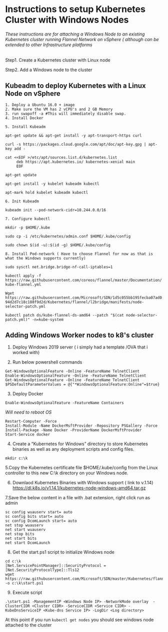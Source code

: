 # Instructions to setup Kubernetes Cluster with Windows Nodes

###### These instructions are for attaching a Windows Node to an existing Kubernetes cluster running Flannel Network on vSphere ( although can be extended to other Infrastructure platforms

Step1. Create a Kubernetes cluster with Linux node

Step2. Add a Windows node to the cluster

## Kubeadm to deploy Kubernetes with a Linux Node on vSphere

	1. Deploy a Ubuntu 16.0 + image
	2. Make sure the VM has 2 vCPU's and 2 GB Memory
	3. run swapoff -a #This will immediately disable swap.
	4. Install Docker
		
	5. Install Kubeadm
	
  ```apt-get update && apt-get install -y apt-transport-https curl```
  
   ```curl -s https://packages.cloud.google.com/apt/doc/apt-key.gpg | apt-key add - ```
   
   
   ```
   cat <<EOF >/etc/apt/sources.list.d/kubernetes.list
        deb https://apt.kubernetes.io/ kubernetes-xenial main
        EOF
   ```
        
```apt-get update```

```apt-get install -y kubelet kubeadm kubectl```

```apt-mark hold kubelet kubeadm kubectl```

	6. Init Kubeadm
	
```kubeadm init --pod-network-cidr=10.244.0.0/16```

		
	7. Configure kubectl
	
```mkdir -p $HOME/.kube```
	
```sudo cp -i /etc/kubernetes/admin.conf $HOME/.kube/config```

```sudo chown $(id -u):$(id -g) $HOME/.kube/config```

	8. Install Pod-network ( Have to choose Flannel for now as that is what the Windows supports currently)
	
```sudo sysctl net.bridge.bridge-nf-call-iptables=1```
		
```kubectl apply -f https://raw.githubusercontent.com/coreos/flannel/master/Documentation/kube-flannel.yml```

```Wget https://raw.githubusercontent.com/Microsoft/SDN/1d5c055bb195fecba07ad094d2d7c18c188f9d2d/Kubernetes/flannel/l2bridge/manifests/node-selector-patch.yml```

 ```kubectl patch ds/kube-flannel-ds-amd64 --patch "$(cat node-selector-patch.yml)" -n=kube-system```
 

## Adding Windows Worker nodes to k8's cluster

1. Deploy Windows 2019 server ( i simply had a template /OVA that i worked with)

2. Run below powershell commands
```
Get-WindowsOptionalFeature -Online -FeatureName TelnetClient            
Enable-WindowsOptionalFeature -Online -FeatureName TelnetClient            
Get-WindowsOptionalFeature -Online -FeatureName TelnetClient
$PSDefaultParameterValues = @{"*WindowsOptionalFeature:Online"=$true}
```
3. Deploy Docker
```
Enable-WindowsOptionalFeature -FeatureName Containers
```
_Will need to reboot OS_
```
Restart-Computer -Force
Install-Module -Name DockerMsftProvider -Repository PSGallery -Force
Install-Package -Name Docker -ProviderName DockerMsftProvider
Start-Service docker
```
4. Create a “Kubernetes for Windows” directory to store Kubernetes binaries as well as any deployment scripts and config files.

```mkdir c:\k```

5.Copy the Kubernetes certificate file $HOME/.kube/config from the Linux controller to this new C:\k directory on your Windows node.

6. Downlaod Kubernetes Binaries with Windows support ( link to v.1.14)
https://dl.k8s.io/v1.14.1/kubernetes-node-windows-amd64.tar.gz

7.Save the below content in a file with .bat extension, right click run as admin
```
sc config wuauserv start= auto
sc config bits start= auto
sc config DcomLaunch start= auto
net stop wuauserv
net start wuauserv
net stop bits
net start bits
net start DcomLaunch
```
8. Get the start.ps1 script to initialize Windows node
```
cd c:\k
[Net.ServicePointManager]::SecurityProtocol = [Net.SecurityProtocolType]::Tls12
wget https://raw.githubusercontent.com/Microsoft/SDN/master/Kubernetes/flannel/start.ps1 -o c:\k\start.ps1
```
9. Execute script
```
.\start.ps1 -ManagementIP <Windows Node IP> -NetworkMode overlay  -ClusterCIDR <Cluster CIDR> -ServiceCIDR <Service CIDR> -KubeDnsServiceIP <Kube-dns Service IP> -LogDir <Log directory>
```

At this point if you run `kubectl get nodes` you should see windows node attached to the cluster






